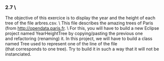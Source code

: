 ### 2.7 \
The objective of this exercice is to display the year and the height of each tree of the file arbres.csv. \ 
This file describes the amazing trees of Paris (from http://opendata.paris.fr. \ 
For this, you will have to build a new Eclipse project named YearHeightTree by copying/pasting the previous one \
and refactoring (renaming) it. In this project, we will have to build a class named Tree used to represent one of the line of the file \
(that corresponds to one tree). Try to build it in such a way that it will not be instanciated.
